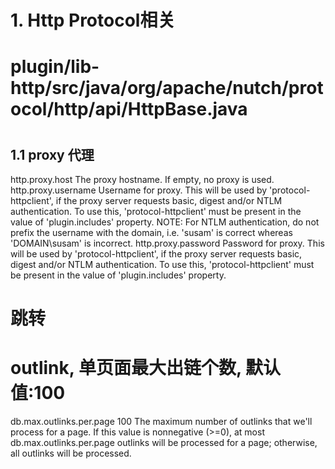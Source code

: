 
# 1. Http Protocol相关
# plugin/lib-http/src/java/org/apache/nutch/protocol/http/api/HttpBase.java
#
## 1.1 proxy 代理
<property>
  <name>http.proxy.host</name>
  <value></value>
  <description>The proxy hostname.  If empty, no proxy is used.</description>
</property>
<property>
  <name>http.proxy.username</name>
  <value></value>
  <description>Username for proxy. This will be used by
  'protocol-httpclient', if the proxy server requests basic, digest
  and/or NTLM authentication. To use this, 'protocol-httpclient' must
  be present in the value of 'plugin.includes' property.
  NOTE: For NTLM authentication, do not prefix the username with the
  domain, i.e. 'susam' is correct whereas 'DOMAIN\susam' is incorrect.
  </description>
</property>
<property>
  <name>http.proxy.password</name>
  <value></value>
  <description>Password for proxy. This will be used by
  'protocol-httpclient', if the proxy server requests basic, digest
  and/or NTLM authentication. To use this, 'protocol-httpclient' must
  be present in the value of 'plugin.includes' property.
  </description>
</property>


# 跳转

# outlink, 单页面最大出链个数, 默认值:100
<property>
  <name>db.max.outlinks.per.page</name>
  <value>100</value>
  <description>The maximum number of outlinks that we'll process for a page.
  If this value is nonnegative (>=0), at most db.max.outlinks.per.page outlinks
  will be processed for a page; otherwise, all outlinks will be processed.
  </description>
</property>
